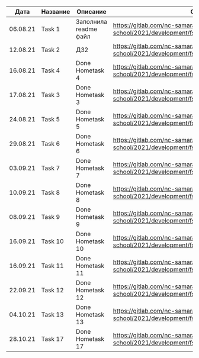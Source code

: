 | Дата | Название | Описание | Ссылка на MR |
| -----|------|------|------|
| 06.08.21 | Task 1 | Заполнила readme файл | https://gitlab.com/nc-samara-frontend-school/2021/development/fs_alena_gerasimova/-/merge_requests/1 |
| 12.08.21 | Task 2 | ДЗ2 | https://gitlab.com/nc-samara-frontend-school/2021/development/fs_alena_gerasimova/-/merge_requests/2 |
| 16.08.21 | Task 4 | Done Hometask 4 | https://gitlab.com/nc-samara-frontend-school/2021/development/fs_alena_gerasimova/-/merge_requests/3
| 17.08.21 | Task 3 | Done Hometask 3 | https://gitlab.com/nc-samara-frontend-school/2021/development/fs_alena_gerasimova/-/merge_requests/4
| 24.08.21 | Task 5 | Done Hometask 5 | https://gitlab.com/nc-samara-frontend-school/2021/development/fs_alena_gerasimova/-/merge_requests/5
| 29.08.21 | Task 6 | Done Hometask 6 | https://gitlab.com/nc-samara-frontend-school/2021/development/fs_alena_gerasimova/-/merge_requests/6
| 03.09.21 | Task 7 | Done Hometask 7 | https://gitlab.com/nc-samara-frontend-school/2021/development/fs_alena_gerasimova/-/merge_requests/7
| 10.09.21 | Task 8 | Done Hometask 8 | https://gitlab.com/nc-samara-frontend-school/2021/development/fs_alena_gerasimova/-/merge_requests/9
| 08.09.21 | Task 9 | Done Hometask 9 | https://gitlab.com/nc-samara-frontend-school/2021/development/fs_alena_gerasimova/-/merge_requests/8
| 16.09.21 | Task 10 | Done Hometask 10 | https://gitlab.com/nc-samara-frontend-school/2021/development/fs_alena_gerasimova/-/merge_requests/11
| 16.09.21 | Task 11 | Done Hometask 11 | https://gitlab.com/nc-samara-frontend-school/2021/development/fs_alena_gerasimova/-/merge_requests/10
| 22.09.21 | Task 12 | Done Hometask 12 | https://gitlab.com/nc-samara-frontend-school/2021/development/fs_alena_gerasimova/-/merge_requests/12
| 04.10.21 | Task 13 | Done Hometask 13 | https://gitlab.com/nc-samara-frontend-school/2021/development/fs_alena_gerasimova/-/merge_requests/13
| 28.10.21 | Task 17 | Done Hometask 17 | https://gitlab.com/nc-samara-frontend-school/2021/development/fs_alena_gerasimova/-/merge_requests/15
